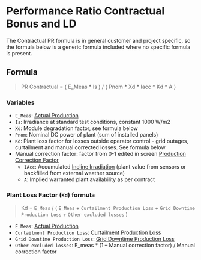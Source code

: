 # Performance Ratio Contractual Bonus and LD

The Contractual PR formula is in general customer and project specific, so the formula below is a generic formula included where no specific formula is present.

## Formula

> PR Contractual = ( E_Meas * Is ) / ( Pnom * Xd * Iacc * Kd * A )

### Variables
- `E_Meas`: [Actual Production](../yield_and_weather/actual_production.md)
- `Is`: Irradiance at standard test conditions, constant 1000 W/m2
- `Xd`: Module degradation factor, see formula below <!--- TODO: Where is the "formula below?" -->
- `Pnom`: Nominal DC power of plant (sum of installed panels)
- `Kd`: Plant loss factor for losses outside operator control - grid outages, curtailment and manual corrected losses. See formula below
- Manual correction factor: factor from 0-1 edited in screen [Production Correction Factor](../../../user_interfaces/manual/production_correction_factor.md) <!--- What is this related to the formula above? -->
    - `IAcc`: Accumulated [Incline Irradiation](../../../user_interfaces/manual/irradiation_correction.md) (plant value from sensors or backfilled from external weather source)
    - `A`: Implied warranted plant availability as per contract

### Plant Loss Factor (`Kd`) formula
> Kd = `E_Meas` / ( `E_Meas` + `Curtailment Production Loss` + `Grid Downtime Production Loss` + `Other excluded losses` )
- `E_Meas`: [Actual Production](../yield_and_weather/actual_production.md)
- `Curtailment Production Loss`: [Curtailment Production Loss](../production_losses/curtailment_production_losses.md)
- `Grid Downtime Production Loss`: [Grid Downtime Production Loss](../production_losses/grid_down_time_production_losses.md)
- `Other excluded losses`: E_meas * (1 – Manual correction factor)  / Manual correction factor
